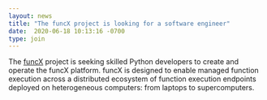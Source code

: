 ```yaml
---
layout: news
title: "The funcX project is looking for a software engineer"
date:  2020-06-18 10:13:16 -0700
type: join
---
```


The [funcX](https://funcx.org/) project is seeking skilled Python developers to create and operate the funcX platform.
funcX is designed to enable managed function execution across a distributed ecosystem of function execution endpoints
deployed on heterogeneous computers: from laptops to supercomputers.